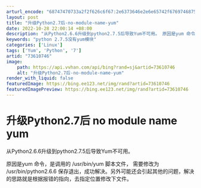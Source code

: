 ```yaml
---
arturl_encode: "68747470733a2f2f626c6f67:2e6373646e2e6e65742f6769746875625f3338333538373334:2f61727469636c652f64657461696c732f3733363130373436"
layout: post
title: "升级Python2.7后-no-module-name-yum"
date: 2022-10-28 22:00:14 +08:00
description: "从Python2.6.6升级到python2.7.5后导致Yum不可用。 原因是yum 命令，是调用"
keywords: "python 2.7.5没有yum模块"
categories: ['Linux']
tags: ['Yum', 'Python', '7']
artid: "73610746"
image:
    path: https://api.vvhan.com/api/bing?rand=sj&artid=73610746
    alt: "升级Python2.7后-no-module-name-yum"
render_with_liquid: false
featuredImage: https://bing.ee123.net/img/rand?artid=73610746
featuredImagePreview: https://bing.ee123.net/img/rand?artid=73610746
---
```


# 升级Python2.7后 no module name yum

从Python2.6.6升级到python2.7.5后导致Yum不可用。
  
原因是yum 命令，是调用的 /usr/bin/yum 脚本文件， 需要修改为 /usr/bin/python2.6.6 保存退出，成功解决。另外可能还会引起其他的问题，解决的思路就是根据报错的指向，去指定位置修改下文件。